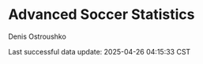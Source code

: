 # Advanced Soccer Statistics
Denis Ostroushko

<!-- gfm -->

Last successful data update: 2025-04-26 04:15:33 CST
